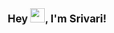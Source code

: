 ## Hey <img src="https://github.com/TheDudeThatCode/TheDudeThatCode/blob/master/Assets/Hi.gif" width="29px">, I'm Srivari!



